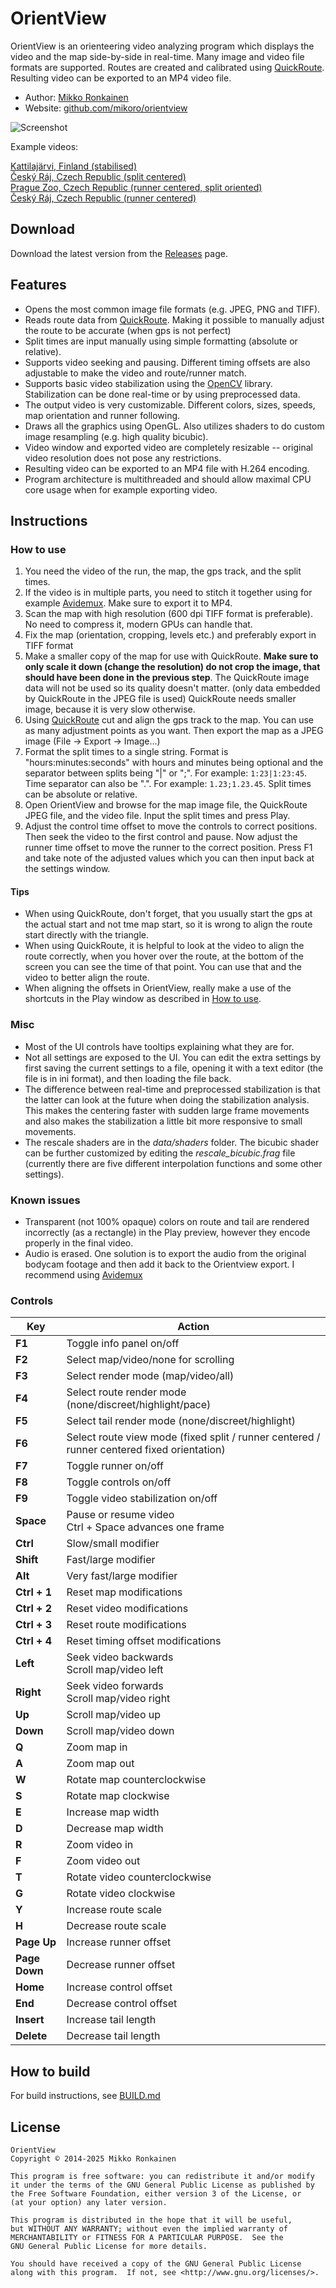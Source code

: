 # OrientView

OrientView is an orienteering video analyzing program which displays the video and the map side-by-side in real-time. Many image and video file formats are supported. Routes are created and calibrated using [QuickRoute](http://www.matstroeng.se/quickroute/en/). Resulting video can be exported to an MP4 video file.

* Author: [Mikko Ronkainen](http://mikkoronkainen.com)
* Website: [github.com/mikoro/orientview](https://github.com/mikoro/orientview)

![Screenshot](http://mikoro.github.io/images/orientview/readme-screenshot.jpg "Screenshot")

Example videos:

[Kattilajärvi, Finland (stabilised)](https://youtu.be/4jh9KmYjdq8?si=M1UggbHVKInae4A9)  
[Český Ráj, Czech Republic (split centered)](https://youtu.be/KzfDpsgoeck?si=FSmcId5gGnHgNfyn)  
[Prague Zoo, Czech Republic (runner centered, split oriented)](https://youtu.be/wrvxJsXHAtc?si=Hv29LG7lthBRwy39)    
[Český Ráj, Czech Republic (runner centered)](https://youtu.be/iqBbxpQatak?si=TpNw071LAsF-BR9D)

## Download

Download the latest version from the [Releases](https://github.com/mikoro/orientview/releases/latest) page.

## Features

* Opens the most common image file formats (e.g. JPEG, PNG and TIFF).
* Reads route data from [QuickRoute](http://www.matstroeng.se/quickroute/en/). Making it possible to manually adjust the route to be accurate (when gps is not perfect)
* Split times are input manually using simple formatting (absolute or relative).
* Supports video seeking and pausing. Different timing offsets are also adjustable to make the video and route/runner match.
* Supports basic video stabilization using the [OpenCV](http://opencv.org/) library. Stabilization can be done real-time or by using preprocessed data.
* The output video is very customizable. Different colors, sizes, speeds, map orientation and runner following.
* Draws all the graphics using OpenGL. Also utilizes shaders to do custom image resampling (e.g. high quality bicubic).
* Video window and exported video are completely resizable -- original video resolution does not pose any restrictions.
* Resulting video can be exported to an MP4 file with H.264 encoding.
* Program architecture is multithreaded and should allow maximal CPU core usage when for example exporting video.

## Instructions

### How to use

1. You need the video of the run, the map, the gps track, and the split times.
2. If the video is in multiple parts, you need to stitch it together using for example [Avidemux](http://fixounet.free.fr/avidemux/). Make sure to export it to MP4.
3. Scan the map with high resolution (600 dpi TIFF format is preferable). No need to compress it, modern GPUs can handle that.
4. Fix the map (orientation, cropping, levels etc.) and preferably export in TIFF format 
5. Make a smaller copy of the map for use with QuickRoute. **Make sure to only scale it down (change the resolution) do not crop the image, that should have been done in the previous step**. The QuickRoute image data will not be used so its quality doesn't matter. (only data embedded by QuickRoute in the JPEG file is used) QuickRoute needs smaller image, because it is very slow otherwise.
6. Using [QuickRoute](http://www.matstroeng.se/quickroute/en/) cut and align the gps track to the map. You can use as many adjustment points as you want. Then export the map as a JPEG image (File -> Export -> Image...)
7. Format the split times to a single string. Format is "hours:minutes:seconds" with hours and minutes being optional and the separator between splits being "|" or ";". For example: `1:23|1:23:45`. Time separator can also be ".". For example: `1.23;1.23.45`. Split times can be absolute or relative.
8. Open OrientView and browse for the map image file, the QuickRoute JPEG file, and the video file. Input the split times and press Play.
9. Adjust the control time offset to move the controls to correct positions. Then seek the video to the first control and pause. Now adjust the runner time offset to move the runner to the correct position. Press F1 and take note of the adjusted values which you can then input back at the settings window.

#### Tips

- When using QuickRoute, don't forget, that you usually start the gps at the actual start and not tme map start, so it is wrong to align the route start directly with the triangle.
- When using QuickRoute, it is helpful to look at the video to align the route correctly, when you hover over the route, at the bottom of the screen you can see the time of that point. You can use that and the video to better align the route.
- When aligning the offsets in OrientView, really make a use of the shortcuts in the Play window as described in [How to use](#how-to-use).

### Misc

* Most of the UI controls have tooltips explaining what they are for.
* Not all settings are exposed to the UI. You can edit the extra settings by first saving the current settings to a file, opening it with a text editor (the file is in ini format), and then loading the file back.
* The difference between real-time and preprocessed stabilization is that the latter can look at the future when doing the stabilization analysis. This makes the centering faster with sudden large frame movements and also makes the stabilization a little bit more responsive to small movements.
* The rescale shaders are in the *data/shaders* folder. The bicubic shader can be further customized by editing the *rescale_bicubic.frag* file (currently there are five different interpolation functions and some other settings).

### Known issues

* Transparent (not 100% opaque) colors on route and tail are rendered incorrectly (as a rectangle) in the Play preview, however they encode properly in the final video.
* Audio is erased. One solution is to export the audio from the original bodycam footage and then add it back to the Orientview export. I recommend using [Avidemux](http://fixounet.free.fr/avidemux/)

### Controls

| Key           | Action                                                                                     |
|---------------|--------------------------------------------------------------------------------------------|
| **F1**        | Toggle info panel on/off                                                                   |
| **F2**        | Select map/video/none for scrolling                                                        |
| **F3**        | Select render mode (map/video/all)                                                         |
| **F4**        | Select route render mode (none/discreet/highlight/pace)                                    |
| **F5**        | Select tail render mode (none/discreet/highlight)                                          |
| **F6**        | Select route view mode (fixed split / runner centered / runner centered fixed orientation) |
| **F7**        | Toggle runner on/off                                                                       |
| **F8**        | Toggle controls on/off                                                                     |
| **F9**        | Toggle video stabilization on/off                                                          |
| **Space**     | Pause or resume video <br> Ctrl + Space advances one frame                                 |
| **Ctrl**      | Slow/small modifier                                                                        |
| **Shift**     | Fast/large modifier                                                                        |
| **Alt**       | Very fast/large modifier                                                                   |
| **Ctrl + 1**  | Reset map modifications                                                                    |
| **Ctrl + 2**  | Reset video modifications                                                                  |
| **Ctrl + 3**  | Reset route modifications                                                                  |
| **Ctrl + 4**  | Reset timing offset modifications                                                          |
| **Left**      | Seek video backwards <br> Scroll map/video left                                            |
| **Right**     | Seek video forwards <br> Scroll map/video right                                            |
| **Up**        | Scroll map/video up                                                                        |
| **Down**      | Scroll map/video down                                                                      |
| **Q**         | Zoom map in                                                                                |
| **A**         | Zoom map out                                                                               |
| **W**         | Rotate map counterclockwise                                                                |
| **S**         | Rotate map clockwise                                                                       |
| **E**         | Increase map width                                                                         |
| **D**         | Decrease map width                                                                         |
| **R**         | Zoom video in                                                                              |
| **F**         | Zoom video out                                                                             |
| **T**         | Rotate video counterclockwise                                                              |
| **G**         | Rotate video clockwise                                                                     |
| **Y**         | Increase route scale                                                                       |
| **H**         | Decrease route scale                                                                       |
| **Page Up**   | Increase runner offset                                                                     |
| **Page Down** | Decrease runner offset                                                                     |
| **Home**      | Increase control offset                                                                    |
| **End**       | Decrease control offset                                                                    |
| **Insert**    | Increase tail length                                                                       |
| **Delete**    | Decrease tail length                                                                       |

## How to build

For build instructions, see [BUILD.md](https://github.com/mikoro/orientview/blob/main/BUILD.md)

## License

    OrientView
    Copyright © 2014-2025 Mikko Ronkainen
    
    This program is free software: you can redistribute it and/or modify
    it under the terms of the GNU General Public License as published by
    the Free Software Foundation, either version 3 of the License, or
    (at your option) any later version.
    
    This program is distributed in the hope that it will be useful,
    but WITHOUT ANY WARRANTY; without even the implied warranty of
    MERCHANTABILITY or FITNESS FOR A PARTICULAR PURPOSE.  See the
    GNU General Public License for more details.
    
    You should have received a copy of the GNU General Public License
    along with this program.  If not, see <http://www.gnu.org/licenses/>.
